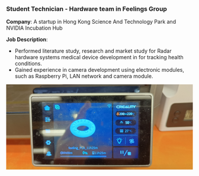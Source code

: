 ### Student Technician - Hardware team in Feelings Group

**Company**: A startup in Hong Kong Science And Technology Park and NVIDIA Incubation Hub

**Job Description**: 
- Performed literature study, research and market study for Radar hardware systems medical device development in for tracking health conditions.
- Gained experience in camera development using electronic modules, such as Raspberry Pi, LAN network and camera module.

![Designed and 3D printing of company logo](https://github.com/Leilazehui/Leilazehui.github.io/blob/main/Assets/3D_Printing_Company_Logo.jpg)
